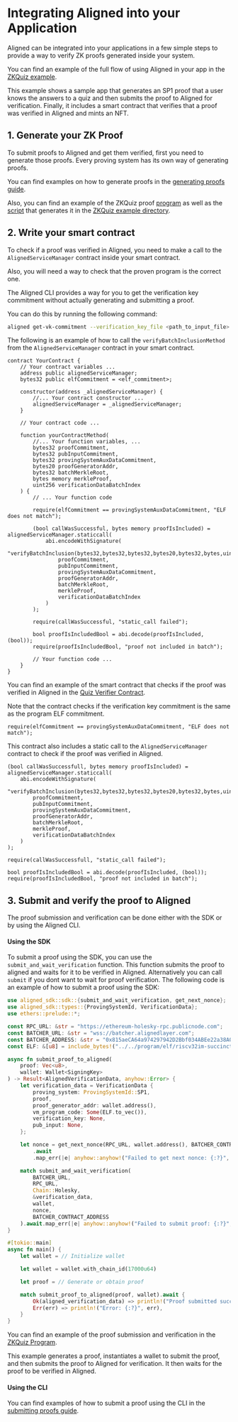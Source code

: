 # Integrating Aligned into your Application

Aligned can be integrated into your applications in a few simple steps to provide a way to verify ZK proofs generated inside your system.

You can find an example of the full flow of using Aligned in your app in the [ZKQuiz example](../../examples/zkquiz).

This example shows a sample app that generates an SP1 proof that a user knows the answers to a quiz and then submits the proof to Aligned for verification. Finally, it includes a smart contract that verifies that a proof was verified in Aligned and mints an NFT.

## 1. Generate your ZK Proof

To submit proofs to Aligned and get them verified, first you need to generate those proofs. Every proving system has its own way of generating proofs.

You can find examples on how to generate proofs in the [generating proofs guide](4_generating_proofs.md).

Also, you can find an example of the ZKQuiz proof [program](../../examples/zkquiz/quiz/program/src/main.rs) as well as the [script](../../examples/zkquiz/quiz/script/src/main.rs) that generates it in the [ZKQuiz example directory](../../examples/zkquiz).

## 2. Write your smart contract

To check if a proof was verified in Aligned, you need to make a call to the `AlignedServiceManager` contract inside your smart contract.

Also, you will need a way to check that the proven program is the correct one.

The Aligned CLI provides a way for you to get the verification key commitment without actually generating and submitting a proof.

You can do this by running the following command:

```bash
aligned get-vk-commitment --verification_key_file <path_to_input_file> --proving_system <proving_system_id>
```

The following is an example of how to call the `verifyBatchInclusionMethod` from the `AlignedServiceManager` contract in your smart contract.

```solidity
contract YourContract {
    // Your contract variables ...
    address public alignedServiceManager;
    bytes32 public elfCommitment = <elf_commitment>;

    constructor(address _alignedServiceManager) {
        //... Your contract constructor ...
        alignedServiceManager = _alignedServiceManager;
    }

    // Your contract code ...

    function yourContractMethod(
        //... Your function variables, ...
        bytes32 proofCommitment,
        bytes32 pubInputCommitment,
        bytes32 provingSystemAuxDataCommitment,
        bytes20 proofGeneratorAddr,
        bytes32 batchMerkleRoot,
        bytes memory merkleProof,
        uint256 verificationDataBatchIndex
    ) {
        // ... Your function code

        require(elfCommitment == provingSystemAuxDataCommitment, "ELF does not match");

        (bool callWasSuccessful, bytes memory proofIsIncluded) = alignedServiceManager.staticcall(
            abi.encodeWithSignature(
                "verifyBatchInclusion(bytes32,bytes32,bytes32,bytes20,bytes32,bytes,uint256)",
                proofCommitment,
                pubInputCommitment,
                provingSystemAuxDataCommitment,
                proofGeneratorAddr,
                batchMerkleRoot,
                merkleProof,
                verificationDataBatchIndex
            )
        );

        require(callWasSuccessful, "static_call failed");

        bool proofIsIncludedBool = abi.decode(proofIsIncluded, (bool));
        require(proofIsIncludedBool, "proof not included in batch");

        // Your function code ...
    }
}
```

You can find an example of the smart contract that checks if the proof was verified in Aligned in the [Quiz Verifier Contract](../../examples/zkquiz/contracts/src/VerifierContract.sol).

Note that the contract checks if the verification key commitment is the same as the program ELF commitment.

```solidity
require(elfCommitment == provingSystemAuxDataCommitment, "ELF does not match");
```

This contract also includes a static call to the `AlignedServiceManager` contract to check if the proof was verified in Aligned.

```solidity
(bool callWasSuccessfull, bytes memory proofIsIncluded) = alignedServiceManager.staticcall(
    abi.encodeWithSignature(
        "verifyBatchInclusion(bytes32,bytes32,bytes32,bytes20,bytes32,bytes,uint256)",
        proofCommitment,
        pubInputCommitment,
        provingSystemAuxDataCommitment,
        proofGeneratorAddr,
        batchMerkleRoot,
        merkleProof,
        verificationDataBatchIndex
    )
);

require(callWasSuccessfull, "static_call failed");

bool proofIsIncludedBool = abi.decode(proofIsIncluded, (bool));
require(proofIsIncludedBool, "proof not included in batch");
```

## 3. Submit and verify the proof to Aligned

The proof submission and verification can be done either with the SDK or by using the Aligned CLI.

#### Using the SDK

To submit a proof using the SDK, you can use the `submit_and_wait_verification` function.
This function submits the proof to aligned and waits for it to be verified in Aligned.
Alternatively you can call `submit` if you dont want to wait for proof verification.
The following code is an example of how to submit a proof using the SDK:

```rust
use aligned_sdk::sdk::{submit_and_wait_verification, get_next_nonce};
use aligned_sdk::types::{ProvingSystemId, VerificationData};
use ethers::prelude::*;

const RPC_URL: &str = "https://ethereum-holesky-rpc.publicnode.com";
const BATCHER_URL: &str = "wss://batcher.alignedlayer.com";
const BATCHER_ADDRESS: &str = "0x815aeCA64a974297942D2Bbf034ABEe22a38A003";
const ELF: &[u8] = include_bytes!("../../program/elf/riscv32im-succinct-zkvm-elf");

async fn submit_proof_to_aligned(
    proof: Vec<u8>,
    wallet: Wallet<SigningKey>
) -> Result<AlignedVerificationData, anyhow::Error> {
    let verification_data = VerificationData {
        proving_system: ProvingSystemId::SP1,
        proof,
        proof_generator_addr: wallet.address(),
        vm_program_code: Some(ELF.to_vec()),
        verification_key: None,
        pub_input: None,
    };

    let nonce = get_next_nonce(RPC_URL, wallet.address(), BATCHER_CONTRACT_ADDRESS)
        .await
        .map_err(|e| anyhow::anyhow!("Failed to get next nonce: {:?}", e))?;

    match submit_and_wait_verification(
        BATCHER_URL,
        RPC_URL,
        Chain::Holesky,
        &verification_data,
        wallet,
        nonce,
        BATCHER_CONTRACT_ADDRESS
    ).await.map_err(|e| anyhow::anyhow!("Failed to submit proof: {:?}", e))
}

#[tokio::main]
async fn main() {
    let wallet = // Initialize wallet

    let wallet = wallet.with_chain_id(17000u64)

    let proof = // Generate or obtain proof

    match submit_proof_to_aligned(proof, wallet).await {
        Ok(aligned_verification_data) => println!("Proof submitted successfully"),
        Err(err) => println!("Error: {:?}", err),
    }
}
```

You can find an example of the proof submission and verification in the [ZKQuiz Program](../../examples/zkquiz/quiz/script/src/main.rs).

This example generates a proof, instantiates a wallet to submit the proof, and then submits the proof to Aligned for verification. It then waits for the proof to be verified in Aligned.

#### Using the CLI

You can find examples of how to submit a proof using the CLI in the [submitting proofs guide](0_submitting_proofs.md).
